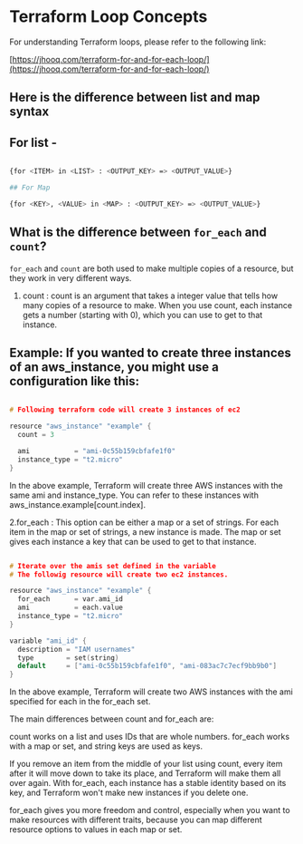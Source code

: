 # Terraform Loop Concepts

For understanding Terraform loops, please refer to the following link:

[https://jhooq.com/terraform-for-and-for-each-loop/](https://jhooq.com/terraform-for-and-for-each-loop/)

## Here is the difference between list and map syntax

## For list -

```bash

{for <ITEM> in <LIST> : <OUTPUT_KEY> => <OUTPUT_VALUE>}

## For Map 

{for <KEY>, <VALUE> in <MAP> : <OUTPUT_KEY> => <OUTPUT_VALUE>} 

```

## What is the difference between `for_each` and `count`?

`for_each` and `count` are both used to make multiple copies of a resource, but they work in very different ways.

1. count : count is an argument that takes a integer value that tells how many copies of a resource to make. When you use count, each instance gets a number (starting with 0), which you can use to get to that instance.

## Example: If you wanted to create three instances of an aws_instance, you might use a configuration like this:

```h

# Following terraform code will create 3 instances of ec2

resource "aws_instance" "example" {
  count = 3

  ami           = "ami-0c55b159cbfafe1f0"
  instance_type = "t2.micro"
}
```

In the above example, Terraform will create three AWS instances with the same ami and instance_type. You can refer to these instances with aws_instance.example[count.index].

2.for_each : This option can be either a map or a set of strings. For each item in the map or set of strings, a new instance is made. The map or set gives each instance a key that can be used to get to that instance.

```h

# Iterate over the amis set defined in the variable 
# The followig resource will create two ec2 instances. 

resource "aws_instance" "example" {
  for_each      = var.ami_id
  ami           = each.value
  instance_type = "t2.micro"
}

variable "ami_id" {
  description = "IAM usernames"
  type        = set(string)
  default     = ["ami-0c55b159cbfafe1f0", "ami-083ac7c7ecf9bb9b0"]
}
```

In the above example, Terraform will create two AWS instances with the ami specified for each in the for_each set.

The main differences between count and for_each are:

count works on a list and uses IDs that are whole numbers. for_each works with a map or set, and string keys are used as keys.

If you remove an item from the middle of your list using count, every item after it will move down to take its place, and Terraform will make them all over again. With for_each, each instance has a stable identity based on its key, and Terraform won't make new instances if you delete one.

for_each gives you more freedom and control, especially when you want to make resources with different traits, because you can map different resource options to values in each map or set.
